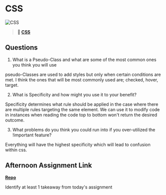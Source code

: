 # CSS

![CSS](https://bcw.blob.core.windows.net/public/cssUnit/1411879719053976)

> **📖 [CSS](https://codeworksacademy.com/fs-student-guide/resources/wk1/03-CSS)**

## Questions

1. What is a Pseudo-Class and what are some of the most common ones you think you will use

pseudo-Classes are used to add styles but only when certain conditions are met. I think the ones that will be most commonly used are; checked, hover, target.

2. What is Specificity and how might you use it to your benefit?

Specificity determines what rule should be applied in the case where there are multiple rules targeting the same element. We can use it to modify code in instances when reading the code top to bottom won't return the desired outcome.

3. What problems do you think you could run into if you over-utilized the !important feature?

Everything will have the highest specificity which will lead to confusion within css.

## Afternoon Assignment Link

**[Repo](https://github.com/fullmer24/<ASSIGNMENT_REPO>)**

Identify at least 1 takeaway from today's assignment
